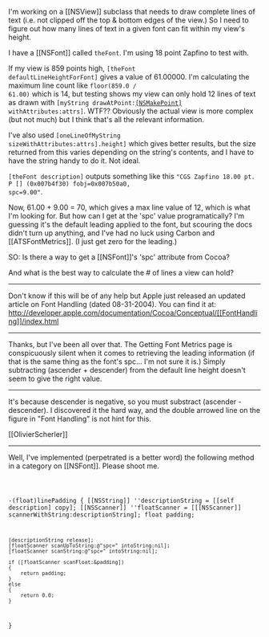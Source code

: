 I'm working on a [[NSView]] subclass that needs to draw complete lines of text (i.e. not clipped off the top & bottom edges of the view.) So I need to figure out how many lines of text in a given font can fit within my view's height.

I have a [[NSFont]] called <code>theFont</code>. I'm using 18 point Zapfino to test with.

If my view is 859 points high, <code>[theFont defaultLineHeightForFont]</code> gives a value of 61.00000. I'm calculating the maximum line count like <code>floor(859.0 / 61.00)</code> which is 14, but testing shows my view can only hold 12 lines of text as drawn with <code>[myString drawAtPoint:[[NSMakePoint]](0.0,0.0) withAttributes:attrs]</code>. WTF?? Obviously the actual view is more complex (but not much) but I think that's all the relevant information.

I've also used <code>[oneLineOfMyString sizeWithAttributes:attrs].height]</code> which gives better results, but the size returned from this varies depending on the string's contents, and I have to have the string handy to do it. Not ideal.

<code>[theFont description]</code> outputs something like this <code>"CGS Zapfino 18.00 pt. P [] (0x007b4f30) fobj=0x007b50a0, spc=9.00"</code>.

Now, 61.00 + 9.00 = 70, which gives a max line value of 12, which is what I'm looking for. But how can I get at the 'spc' value programatically? I'm guessing it's the default leading applied to the font, but scouring the docs didn't turn up anything, and I've had no luck using Carbon and [[ATSFontMetrics]]. (I just get zero for the leading.)

SO: Is there a way to get a [[NSFont]]'s 'spc' attribute from Cocoa?

And what is the best way to calculate the # of lines a view can hold?

----

Don't know if this will be of any help but Apple just released an updated article on Font Handling (dated 08-31-2004). You can find it at: http://developer.apple.com/documentation/Cocoa/Conceptual/[[FontHandling]]/index.html

----

Thanks, but I've been all over that. The Getting Font Metrics page is conspicuously silent when it comes to retrieving the leading information (if that is the same thing as the font's spc... I'm not sure it is.) Simply subtracting (ascender + descender) from the default line height doesn't seem to give the right value.

----

It's because descender is negative, so you must substract (ascender - descender). I discovered it the hard way, and the double arrowed line on the figure in "Font Handling" is not hint for this.

[[OlivierScherler]]

----

Well, I've implemented (perpetrated is a better word) the following method in a category on [[NSFont]]. Please shoot me.

<code>

-(float)linePadding
{
	[[NSString]] ''descriptionString = [[self description] copy];
	[[NSScanner]] ''floatScanner = [[[NSScanner]] scannerWithString:descriptionString];
	float padding;
	
	[descriptionString release];
	[floatScanner scanUpToString:@"spc=" intoString:nil];
	[floatScanner scanString:@"spc=" intoString:nil];
	
	if ([floatScanner scanFloat:&padding])
	{
		return padding;
	}
	else
	{
		return 0.0;
	}
}

</code>